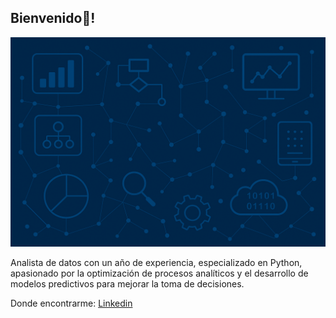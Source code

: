 ## Bienvenido👋!

![Image Alt](https://github.com/Richyar121292/Richyar121292/blob/f5328e980b9ef8fca76f4bf58cd6e55fda79650b/data%20science%20themed%20image%20without%20text.png)

Analista de datos con un año de experiencia, especializado en Python, apasionado por la optimización de procesos analíticos y el desarrollo de 
modelos predictivos para mejorar la toma de decisiones.

Donde encontrarme:
[Linkedin](https://linkedin.com/in/ricardoalva121292)

